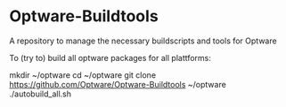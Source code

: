 Optware-Buildtools
==================

A repository to manage the necessary buildscripts and tools for Optware


To (try to) build all optware packages for all plattforms:

mkdir ~/optware 
cd ~/optware 
git clone https://github.com/Optware/Optware-Buildtools ~/optware 
./autobuild_all.sh 
